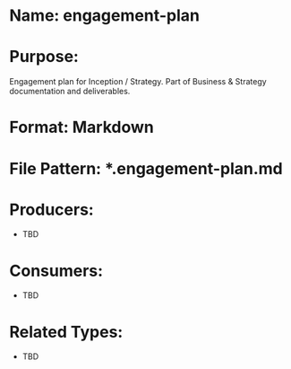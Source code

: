 # Name: engagement-plan

# Purpose:
Engagement plan for Inception / Strategy. Part of Business & Strategy documentation and deliverables.

# Format: Markdown

# File Pattern: *.engagement-plan.md

# Producers:
- TBD

# Consumers:
- TBD

# Related Types:
- TBD
